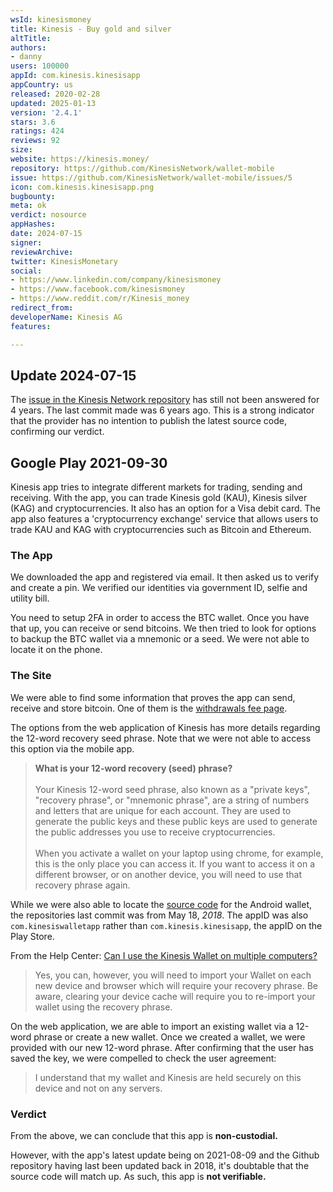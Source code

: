 ```yaml
---
wsId: kinesismoney
title: Kinesis - Buy gold and silver
altTitle: 
authors:
- danny
users: 100000
appId: com.kinesis.kinesisapp
appCountry: us
released: 2020-02-28
updated: 2025-01-13
version: '2.4.1'
stars: 3.6
ratings: 424
reviews: 92
size: 
website: https://kinesis.money/
repository: https://github.com/KinesisNetwork/wallet-mobile
issue: https://github.com/KinesisNetwork/wallet-mobile/issues/5
icon: com.kinesis.kinesisapp.png
bugbounty: 
meta: ok
verdict: nosource
appHashes: 
date: 2024-07-15
signer: 
reviewArchive: 
twitter: KinesisMonetary
social:
- https://www.linkedin.com/company/kinesismoney
- https://www.facebook.com/kinesismoney
- https://www.reddit.com/r/Kinesis_money
redirect_from: 
developerName: Kinesis AG
features: 

---
```


## Update 2024-07-15

The [issue in the Kinesis Network repository](https://github.com/KinesisNetwork/wallet-mobile/issues/5) has still not been answered for 4 years. The last commit made was 6 years ago. This is a strong indicator that the provider has no intention to publish the latest source code, confirming our verdict. 

## Google Play 2021-09-30
Kinesis app tries to integrate different markets for trading, sending and receiving. With the app, you can trade Kinesis gold (KAU), Kinesis silver (KAG) and cryptocurrencies. It also has an option for a Visa debit card. The app also features a 'cryptocurrency exchange' service that allows users to trade KAU and KAG with cryptocurrencies such as Bitcoin and Ethereum.

### The App

We downloaded the app and registered via email. It then asked us to verify and create a pin. We verified our identities via government ID, selfie and utility bill. 

You need to setup 2FA in order to access the BTC wallet. Once you have that up, you can receive or send bitcoins. We then tried to look for options to backup the BTC wallet via a mnemonic or a seed. We were not able to locate it on the phone. 

### The Site

We were able to find some information that proves the app can send, receive and store bitcoin. One of them is the [withdrawals fee page](https://kinesis.money/about-us/fees/#h-withdrawal-of-crypto-and-fiat). 

The options from the web application of Kinesis has more details regarding the 12-word recovery seed phrase. Note that we were not able to access this option via the mobile app.

> **What is your 12-word recovery (seed) phrase?**<br><br>
Your Kinesis 12-word seed phrase, also known as a "private keys", "recovery phrase", or "mnemonic phrase", are a string of numbers and letters that are unique for each account. They are used to generate the public keys and these public keys are used to generate the public addresses you use to receive cryptocurrencies.<br><br>
When you activate a wallet on your laptop using chrome, for example, this is the only place you can access it. If you want to access it on a different browser, or on another device, you will need to use that recovery phrase again.

While we were also able to locate the [source code](https://github.com/KinesisNetwork/wallet-mobile) for the Android wallet, the repositories last commit was from May 18, _2018_. The appID was also `com.kinesiswalletapp` rather than `com.kinesis.kinesisapp`, the appID on the Play Store.

From the Help Center: [Can I use the Kinesis Wallet on multiple computers?](https://support.kinesis.money/hc/en-gb/articles/360031778772-Can-I-use-the-Kinesis-Wallet-on-multiple-computers-)

> Yes, you can, however, you will need to import your Wallet on each new device and browser which will require your recovery phrase. Be aware, clearing your device cache will require you to re-import your wallet using the recovery phrase.

On the web application, we are able to import an existing wallet via a 12-word phrase or create a new wallet. Once we created a wallet, we were provided with our new 12-word phrase. After confirming that the user has saved the key, we were compelled to check the user agreement:

> I understand that my wallet and Kinesis are held securely on this device and not on any servers.

### Verdict

From the above, we can conclude that this app is **non-custodial.**

However, with the app's latest update being on 2021-08-09 and the Github repository having last been updated back in 2018, it's doubtable that the source code will match up. As such, this app is **not verifiable.**
